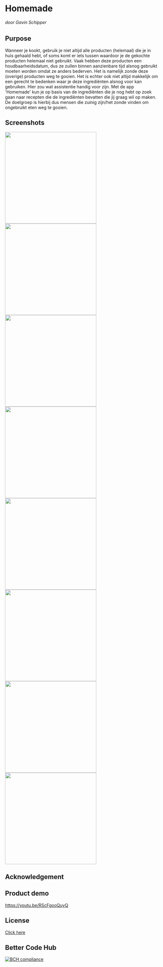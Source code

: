 # Homemade
###### door Gavin Schipper

## Purpose
Wanneer je kookt, gebruik je niet altijd alle producten (helemaal) die je in huis gehaald hebt, of soms komt er iets tussen waardoor je de gekochte producten helemaal niet gebruikt. Vaak hebben deze producten een houdbaarheidsdatum, dus ze zullen binnen aanzienbare tijd alsnog gebruikt moeten worden omdat ze anders bederven. Het is namelijk zonde deze (overige) producten weg te gooien. Het is echter ook niet altijd makkelijk om een gerecht te bedenken waar je deze ingrediënten alsnog voor kan gebruiken. Hier zou wat assistentie handig voor zijn. Met de app 'Homemade' kun je op basis van de ingrediënten die je nog hebt op zoek gaan naar recepten die de ingrediënten bevatten die jij graag wil op maken. De doelgroep is hierbij dus mensen die zuinig zijn/het zonde vinden om ongebruikt eten weg te gooien. 

## Screenshots
<img src=https://github.com/gavinschipper/programmeerproject/blob/master/doc/1.png width="300">
<img src=https://github.com/gavinschipper/programmeerproject/blob/master/doc/2.png width="300">
<img src=https://github.com/gavinschipper/programmeerproject/blob/master/doc/3.png width="300">
<img src=https://github.com/gavinschipper/programmeerproject/blob/master/doc/4.png width="300">
<img src=https://github.com/gavinschipper/programmeerproject/blob/master/doc/5.png width="300">
<img src=https://github.com/gavinschipper/programmeerproject/blob/master/doc/6.png width="300">
<img src=https://github.com/gavinschipper/programmeerproject/blob/master/doc/7.png width="300">
<img src=https://github.com/gavinschipper/programmeerproject/blob/master/doc/8.png width="300">

## Acknowledgement

## Product demo
https://youtu.be/RScFgooQuyQ

## License
[Click here](LICENSE)

## Better Code Hub
[![BCH compliance](https://bettercodehub.com/edge/badge/gavinschipper/programmeerproject?branch=master)](https://bettercodehub.com/)
